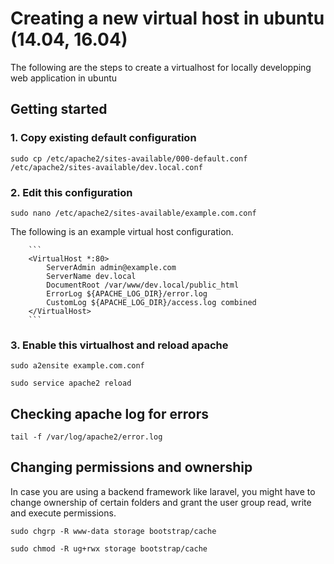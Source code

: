 # Creating a new virtual host in ubuntu (14.04, 16.04)

The following are the steps to create a virtualhost for locally developping web application in ubuntu

## Getting started

### 1. Copy existing default configuration

`sudo cp /etc/apache2/sites-available/000-default.conf /etc/apache2/sites-available/dev.local.conf`

### 2. Edit this configuration

`sudo nano /etc/apache2/sites-available/example.com.conf`

The following is an example virtual host configuration.

        ```
		<VirtualHost *:80>
			ServerAdmin admin@example.com
			ServerName dev.local
			DocumentRoot /var/www/dev.local/public_html
			ErrorLog ${APACHE_LOG_DIR}/error.log
			CustomLog ${APACHE_LOG_DIR}/access.log combined
		</VirtualHost>
        ```

### 3. Enable this virtualhost and reload apache

`sudo a2ensite example.com.conf`

`sudo service apache2 reload`

## Checking apache log for errors

`tail -f /var/log/apache2/error.log`

## Changing permissions and ownership

In case you are using a backend framework like laravel, you might have to change ownership of certain folders and grant the user group read, write and execute permissions.

`sudo chgrp -R www-data storage bootstrap/cache`

`sudo chmod -R ug+rwx storage bootstrap/cache`
